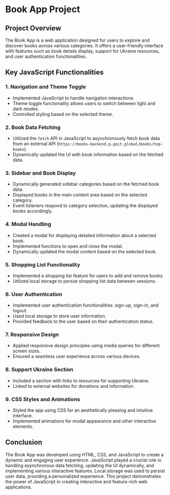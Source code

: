 # Book App Project## Project OverviewThe Book App is a web application designed for users to explore and discover books across various categories. It offers a user-friendly interface with features such as book details display, support for Ukraine resources, and user authentication functionalities.## Key JavaScript Functionalities### 1. Navigation and Theme Toggle- Implemented JavaScript to handle navigation interactions.- Theme toggle functionality allows users to switch between light and dark modes.- Controlled styling based on the selected theme.### 2. Book Data Fetching- Utilized the `fetch` API in JavaScript to asynchronously fetch book data from an external API (`https://books-backend.p.goit.global/books/top-books`).- Dynamically updated the UI with book information based on the fetched data.### 3. Sidebar and Book Display- Dynamically generated sidebar categories based on the fetched book data.- Displayed books in the main content area based on the selected category.- Event listeners respond to category selection, updating the displayed books accordingly.### 4. Modal Handling- Created a modal for displaying detailed information about a selected book.- Implemented functions to open and close the modal.- Dynamically updated the modal content based on the selected book.### 5. Shopping List Functionality- Implemented a shopping list feature for users to add and remove books.- Utilized local storage to persist shopping list data between sessions.### 6. User Authentication- Implemented user authentication functionalities: sign-up, sign-in, and logout.- Used local storage to store user information.- Provided feedback to the user based on their authentication status.### 7. Responsive Design- Applied responsive design principles using media queries for different screen sizes.- Ensured a seamless user experience across various devices.### 8. Support Ukraine Section- Included a section with links to resources for supporting Ukraine.- Linked to external websites for donations and information.### 9. CSS Styles and Animations- Styled the app using CSS for an aesthetically pleasing and intuitive interface.- Implemented animations for modal appearance and other interactive elements.## ConclusionThe Book App was developed using HTML, CSS, and JavaScript to create a dynamic and engaging user experience. JavaScript played a crucial role in handling asynchronous data fetching, updating the UI dynamically, and implementing various interactive features. Local storage was used to persist user data, providing a personalized experience. This project demonstrates the power of JavaScript in creating interactive and feature-rich web applications.